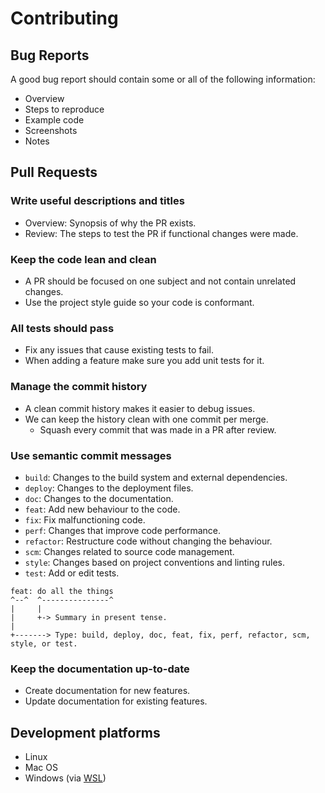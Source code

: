 # Contributing

## Bug Reports

A good bug report should contain some or all of the following information:

- Overview
- Steps to reproduce
- Example code
- Screenshots
- Notes

## Pull Requests

### Write useful descriptions and titles
- Overview: Synopsis of why the PR exists.
- Review: The steps to test the PR if functional changes were made.

### Keep the code lean and clean
- A PR should be focused on one subject and not contain unrelated changes.
- Use the project style guide so your code is conformant.

### All tests should pass
- Fix any issues that cause existing tests to fail.
- When adding a feature make sure you add unit tests for it.

### Manage the commit history
- A clean commit history makes it easier to debug issues.
- We can keep the history clean with one commit per merge.
	- Squash every commit that was made in a PR after review.

### Use semantic commit messages

- `build`: Changes to the build system and external dependencies.
- `deploy`: Changes to the deployment files.
- `doc`: Changes to the documentation.
- `feat`: Add new behaviour to the code.
- `fix`: Fix malfunctioning code.
- `perf`: Changes that improve code performance.
- `refactor`: Restructure code without changing the behaviour.
- `scm`: Changes related to source code management.
- `style`: Changes based on project conventions and linting rules.
- `test`: Add or edit tests.

```
feat: do all the things
^--^  ^---------------^
|     |
|     +-> Summary in present tense.
|
+-------> Type: build, deploy, doc, feat, fix, perf, refactor, scm, style, or test.
```

### Keep the documentation up-to-date
- Create documentation for new features.
- Update documentation for existing features.

## Development platforms
- Linux
- Mac OS
- Windows (via [WSL](https://docs.microsoft.com/en-us/windows/wsl/install-win10))
